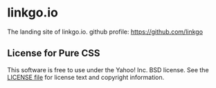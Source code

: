 linkgo.io
=========

The landing site of linkgo.io.
github profile: https://github.com/linkgo


License for Pure CSS
--------------------

This software is free to use under the Yahoo! Inc. BSD license.
See the [LICENSE file][] for license text and copyright information.

[LICENSE file]: https://github.com/yahoo/pure-site/blob/master/LICENSE.md

